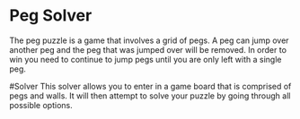 # Peg Solver
The peg puzzle is a game that involves a grid of pegs.  A peg can jump over another peg and the peg that was jumped over will be removed.  In order to win you need to continue to jump pegs until you are only left with a single peg.
		
#Solver
This solver allows you to enter in a game board that is comprised of pegs and walls.  It will then attempt to solve your puzzle by going through all possible options.
